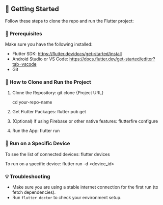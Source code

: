 ## 🚀 Getting Started

Follow these steps to clone the repo and run the Flutter project:

### 🔧 Prerequisites

Make sure you have the following installed:

- Flutter SDK: https://flutter.dev/docs/get-started/install
- Android Studio or VS Code: https://docs.flutter.dev/get-started/editor?tab=vscode
- Git

### 🧭 How to Clone and Run the Project

1. Clone the Repository:
   git clone {Project URL}
   
   cd your-repo-name

3. Get Flutter Packages:
   flutter pub get

4. (Optional) If using Firebase or other native features:
   flutterfire configure

5. Run the App:
   flutter run

### 📱 Run on a Specific Device

To see the list of connected devices:
   flutter devices

To run on a specific device:
   flutter run -d <device_id>

### 💡 Troubleshooting

- Make sure you are using a stable internet connection for the first run (to fetch dependencies).
- Run `flutter doctor` to check your environment setup.
